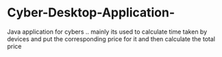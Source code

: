 # Cyber-Desktop-Application-
Java application for cybers .. mainly its used to calculate time taken by devices and put the corresponding price for it and then calculate the total price
